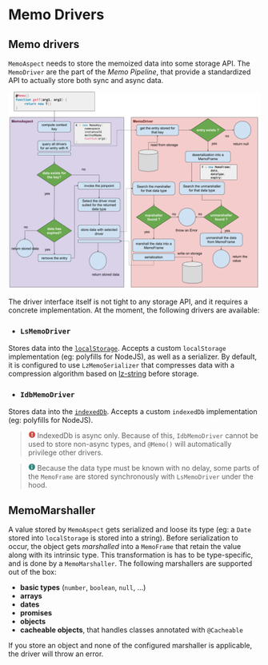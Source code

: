 # Memo Drivers

## Memo drivers

`MemoAspect` needs to store the memoized data into some storage API. 
The `MemoDriver` are the part of the *Memo Pipeline*,
that provide a standardized API to actually store both sync and async data.

![pipeline]

The driver interface itself is not tight to any storage API, and it requires a concrete implementation. 
At the moment, the following drivers are available:

- ### `LsMemoDriver`

Stores data into the [`localStorage`](https://developer.mozilla.org/en-US/docs/Web/API/Window/localStorage).
Accepts a custom `localStorage` implementation (eg: polyfills for NodeJS), as well as a serializer.
By default, it is configured to use `LzMemoSerializer` that compresses data with a compression algorithm 
based on [lz-string](https://www.npmjs.com/package/lz-string) before storage.

- ### `IdbMemoDriver`

Stores data into the [`indexedDb`](https://developer.mozilla.org/en-US/docs/Web/API/IndexedDB_API). 
Accepts a custom `indexedDb` implementation (eg: polyfills for NodeJS).

> ![danger] IndexedDb is async only. Because of this, `IdbMemoDriver` cannot be used to store non-async types, 
> and `@Memo()` will automatically privilege other drivers.  

> ![info] Because the data type must be known with no delay, 
> some parts of the `MemoFrame` are stored synchronously with `LsMemoDriver` under the hood.

## MemoMarshaller

A value stored by `MemoAspect` gets serialized and loose its type (eg: a `Date` stored into `localStorage` is stored into a string).
Before serialization to occur, the object gets *marshalled* into a `MemoFrame` that retain the value along with its intrinsic type.
This transformation is has to be type-specific, and is done by a `MemoMarshaller`.
The following marshallers are supported out of the box:
 - **basic types** (`number`, `boolean`, `null`, ...)
 - **arrays**
 - **dates**
 - **promises**
 - **objects**
 - **cacheable objects**, that handles classes annotated with `@Cacheable`

If you store an object and none of the configured marshaller is applicable, the driver will throw an error.


[info]: ../../../../.README/picto/12px/info.png
[tip]: ../../../../.README/picto/12px/success.png
[danger]: ../../../../.README/picto/12px/danger.png
[pipeline]: ../../../../packages/memo/.README/memo-pipeline.png

